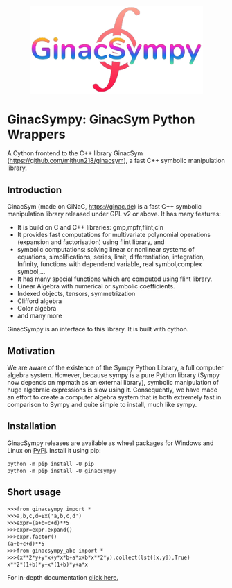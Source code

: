 <p align="center">
<img src="https://github.com/mithun218/ginacsympy/blob/master/doc/html/img/logo.png?raw=true" width=400>
</p>

# GinacSympy: GinacSym Python Wrappers
A Cython frontend to the C++ library GinacSym (https://github.com/mithun218/ginacsym), a fast C++ symbolic manipulation library.

## Introduction
GinacSym (made on GiNaC, https://ginac.de) is a fast C++ symbolic manipulation library released under GPL v2 or above. It has many features:

- It is build on C and C++ libraries:
gmp,mpfr,flint,cln
- It  provides fast computations for multivariate polynomial operations (expansion and factorisation) using flint library, and
- symbolic  computations: solving linear or nonlinear systems of equations, simplifications, series, limit, differentiation, integration, Infinity, functions with dependend variable, real symbol,complex symbol,...
-  It has many special functions which are computed using flint library.
- Linear Algebra with numerical or symbolic coefficients.
- Indexed objects, tensors, symmetrization
- Clifford algebra
- Color algebra
- and many more
     
GinacSympy is an interface to this library. It is built with cython.
## Motivation

We are aware of the existence of the Sympy Python Library, a full computer algebra system. However, because sympy is a pure Python library (Sympy now depends on mpmath as an external library), symbolic manipulation of huge algebraic expressions is slow using it. Consequently, we have made an effort to create a computer algebra system that is both extremely fast in comparison to Sympy and quite simple to install, much like sympy.

## Installation
GinacSympy releases are available as wheel packages for Windows and Linux on [PyPi](https://pypi.org/project/ginacsympy). Install it using pip:

	python -m pip install -U pip
	python -m pip install -U ginacsympy

## Short usage

	>>>from ginacsympy import *
	>>>a,b,c,d=Ex('a,b,c,d')
	>>>expr=(a+b+c+d)**5
	>>>expr=expr.expand()
	>>>expr.factor()
	(a+b+c+d)**5
	>>>from ginacsympy_abc import *
	>>>(x**2*y+y*x+y*x*b+a*x+b*x**2*y).collect(lst([x,y]),True)
	x**2*(1+b)*y+x*(1+b)*y+a*x
	
For in-depth documentation [click here.](https://htmlpreview.github.io/?https://github.com/mithun218/ginacsympy/blob/master/doc/html/index.html)

	